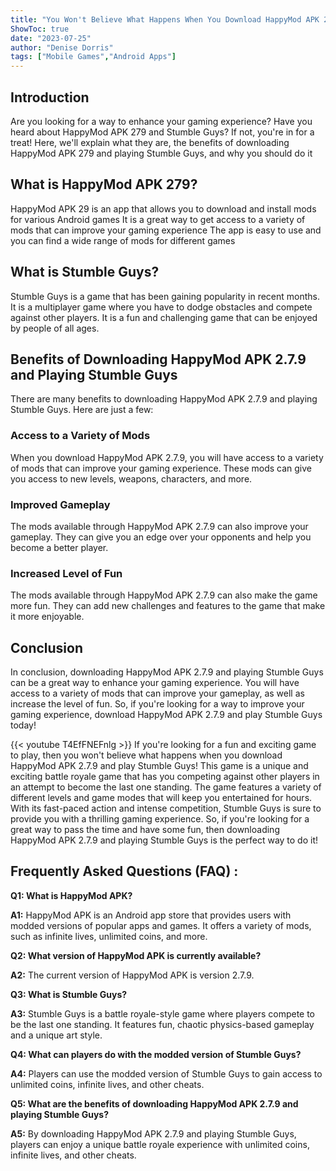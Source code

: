 ```yaml
---
title: "You Won't Believe What Happens When You Download HappyMod APK 2.7.9 and Play Stumble Guys!"
ShowToc: true 
date: "2023-07-25"
author: "Denise Dorris" 
tags: ["Mobile Games","Android Apps"]
---
```

## Introduction
Are you looking for a way to enhance your gaming experience? Have you heard about HappyMod APK 279 and Stumble Guys? If not, you're in for a treat! Here, we'll explain what they are, the benefits of downloading HappyMod APK 279 and playing Stumble Guys, and why you should do it

## What is HappyMod APK 279?
HappyMod APK 29 is an app that allows you to download and install mods for various Android games It is a great way to get access to a variety of mods that can improve your gaming experience The app is easy to use and you can find a wide range of mods for different games

## What is Stumble Guys?
Stumble Guys is a game that has been gaining popularity in recent months. It is a multiplayer game where you have to dodge obstacles and compete against other players. It is a fun and challenging game that can be enjoyed by people of all ages.

## Benefits of Downloading HappyMod APK 2.7.9 and Playing Stumble Guys
There are many benefits to downloading HappyMod APK 2.7.9 and playing Stumble Guys. Here are just a few:

### Access to a Variety of Mods
When you download HappyMod APK 2.7.9, you will have access to a variety of mods that can improve your gaming experience. These mods can give you access to new levels, weapons, characters, and more.

### Improved Gameplay
The mods available through HappyMod APK 2.7.9 can also improve your gameplay. They can give you an edge over your opponents and help you become a better player.

### Increased Level of Fun
The mods available through HappyMod APK 2.7.9 can also make the game more fun. They can add new challenges and features to the game that make it more enjoyable.

## Conclusion
In conclusion, downloading HappyMod APK 2.7.9 and playing Stumble Guys can be a great way to enhance your gaming experience. You will have access to a variety of mods that can improve your gameplay, as well as increase the level of fun. So, if you're looking for a way to improve your gaming experience, download HappyMod APK 2.7.9 and play Stumble Guys today!

{{< youtube T4EfFNEFnlg >}} 
If you're looking for a fun and exciting game to play, then you won't believe what happens when you download HappyMod APK 2.7.9 and play Stumble Guys! This game is a unique and exciting battle royale game that has you competing against other players in an attempt to become the last one standing. The game features a variety of different levels and game modes that will keep you entertained for hours. With its fast-paced action and intense competition, Stumble Guys is sure to provide you with a thrilling gaming experience. So, if you're looking for a great way to pass the time and have some fun, then downloading HappyMod APK 2.7.9 and playing Stumble Guys is the perfect way to do it!

## Frequently Asked Questions (FAQ) :
**Q1: What is HappyMod APK?**

**A1:** HappyMod APK is an Android app store that provides users with modded versions of popular apps and games. It offers a variety of mods, such as infinite lives, unlimited coins, and more.

**Q2: What version of HappyMod APK is currently available?**

**A2:** The current version of HappyMod APK is version 2.7.9.

**Q3: What is Stumble Guys?**

**A3:** Stumble Guys is a battle royale-style game where players compete to be the last one standing. It features fun, chaotic physics-based gameplay and a unique art style.

**Q4: What can players do with the modded version of Stumble Guys?**

**A4:** Players can use the modded version of Stumble Guys to gain access to unlimited coins, infinite lives, and other cheats.

**Q5: What are the benefits of downloading HappyMod APK 2.7.9 and playing Stumble Guys?**

**A5:** By downloading HappyMod APK 2.7.9 and playing Stumble Guys, players can enjoy a unique battle royale experience with unlimited coins, infinite lives, and other cheats.



